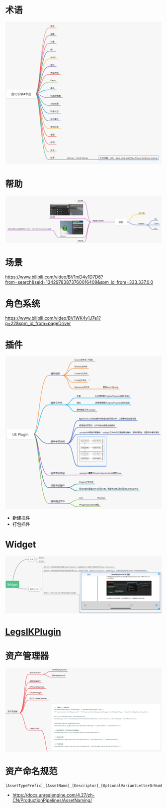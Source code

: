 # 术语
![术语](https://github.com/liangjin2007/data_liangjin/blob/master/%E6%9C%AF%E8%AF%AD.jpg?raw=true)

# 帮助
![帮助](https://github.com/liangjin2007/data_liangjin/blob/master/%E5%B8%AE%E5%8A%A9.jpg?raw=true)

# 场景
https://www.bilibili.com/video/BV1mD4y1D7D6?from=search&seid=13429783873760016408&spm_id_from=333.337.0.0

# 角色系统
https://www.bilibili.com/video/BV1WK4y1J7e1?p=22&spm_id_from=pageDriver

# 插件
![插件](https://github.com/liangjin2007/data_liangjin/blob/master/%E6%8F%92%E4%BB%B6.png?raw=true)
- 新建插件
- 打包插件

# Widget
![Widget](https://github.com/liangjin2007/data_liangjin/blob/master/Widget.jpg?raw=true)

# [LegsIKPlugin](https://github.com/ANtlord/LegsIKPlugin)

# 资产管理器
![资产管理器](https://github.com/liangjin2007/data_liangjin/blob/master/assetmanager.jpg?raw=true)

# 资产命名规范
```
[AssetTypePrefix]_[AssetName]_[Descriptor]_[OptionalVariantLetterOrNumber]
```
- https://docs.unrealengine.com/4.27/zh-CN/ProductionPipelines/AssetNaming/


